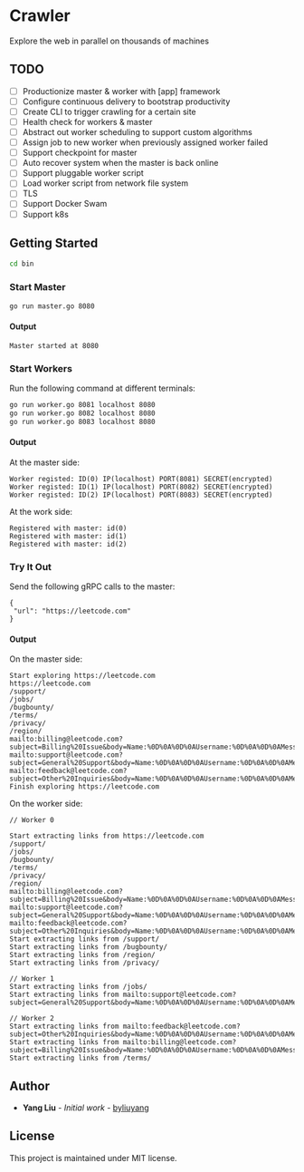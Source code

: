 # Crawler
Explore the web in parallel on thousands of machines

## TODO

- [ ] Productionize master & worker with [app] framework
- [ ] Configure continuous delivery to bootstrap productivity
- [ ] Create CLI to trigger crawling for a certain site
- [ ] Health check for workers & master
- [ ] Abstract out worker scheduling to support custom algorithms
- [ ] Assign job to new worker when previously assigned worker failed
- [ ] Support checkpoint for master
- [ ] Auto recover system when the master is back online
- [ ] Support pluggable worker script
- [ ] Load worker script from network file system
- [ ] TLS
- [ ] Support Docker Swam
- [ ] Support k8s

## Getting Started

```bash
cd bin
```

### Start Master

```bash
go run master.go 8080
```

#### Output

```
Master started at 8080
```

### Start Workers

Run the following command at different terminals:

```bash
go run worker.go 8081 localhost 8080
go run worker.go 8082 localhost 8080
go run worker.go 8083 localhost 8080
```

#### Output
At the master side:

```
Worker registed: ID(0) IP(localhost) PORT(8081) SECRET(encrypted)
Worker registed: ID(1) IP(localhost) PORT(8082) SECRET(encrypted)
Worker registed: ID(2) IP(localhost) PORT(8083) SECRET(encrypted)
```

At the work side:

```
Registered with master: id(0)
Registered with master: id(1)
Registered with master: id(2)
```

### Try It Out

Send the following gRPC calls to the master:

```grpc
{
 "url": "https://leetcode.com"
}
```

#### Output

On the master side:

```
Start exploring https://leetcode.com
https://leetcode.com
/support/
/jobs/
/bugbounty/
/terms/
/privacy/
/region/
mailto:billing@leetcode.com?subject=Billing%20Issue&body=Name:%0D%0A%0D%0AUsername:%0D%0A%0D%0AMessage:%0D%0A%0D%0A
mailto:support@leetcode.com?subject=General%20Support&body=Name:%0D%0A%0D%0AUsername:%0D%0A%0D%0AMessage:%0D%0A%0D%0A
mailto:feedback@leetcode.com?subject=Other%20Inquiries&body=Name:%0D%0A%0D%0AUsername:%0D%0A%0D%0AMessage:%0D%0A%0D%0A
Finish exploring https://leetcode.com

```

On the worker side:

```
// Worker 0

Start extracting links from https://leetcode.com
/support/
/jobs/
/bugbounty/
/terms/
/privacy/
/region/
mailto:billing@leetcode.com?subject=Billing%20Issue&body=Name:%0D%0A%0D%0AUsername:%0D%0A%0D%0AMessage:%0D%0A%0D%0A
mailto:support@leetcode.com?subject=General%20Support&body=Name:%0D%0A%0D%0AUsername:%0D%0A%0D%0AMessage:%0D%0A%0D%0A
mailto:feedback@leetcode.com?subject=Other%20Inquiries&body=Name:%0D%0A%0D%0AUsername:%0D%0A%0D%0AMessage:%0D%0A%0D%0A
Start extracting links from /support/
Start extracting links from /bugbounty/
Start extracting links from /region/
Start extracting links from /privacy/
```

```
// Worker 1
Start extracting links from /jobs/
Start extracting links from mailto:support@leetcode.com?subject=General%20Support&body=Name:%0D%0A%0D%0AUsername:%0D%0A%0D%0AMessage:%0D%0A%0D%0A
```

```
// Worker 2
Start extracting links from mailto:feedback@leetcode.com?subject=Other%20Inquiries&body=Name:%0D%0A%0D%0AUsername:%0D%0A%0D%0AMessage:%0D%0A%0D%0A
Start extracting links from mailto:billing@leetcode.com?subject=Billing%20Issue&body=Name:%0D%0A%0D%0AUsername:%0D%0A%0D%0AMessage:%0D%0A%0D%0A
Start extracting links from /terms/
```

## Author

- **Yang Liu** - *Initial work* - [byliuyang](https://github.com/byliuyang)

## License
This project is maintained under MIT license.
